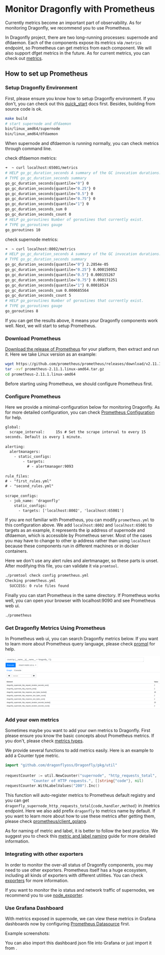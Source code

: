# Monitor Dragonfly with Prometheus

Currently metrics become an important part of observability. As for monitoring Dragonfly, we recommend you to use Prometheus.

In Dragonfly project, there are two long-running processes: supernode and dfdaemon. Each of the components expose its metrics via `/metrics` endpoint, so Prometheus can get metrics from each component. We will also support dfget metrics in the future. As for current metrics, you can check out [metrics](metrics.md).

## How to set up Prometheus

### Setup Dragonfly Environment

First, please ensure you know how to setup Dragonfly environment. If you don't, you can check out this  [quick_start](https://github.com/dragonflyoss/Dragonfly/blob/master/docs/quick_start/README.md) docs first. Besides, building from source code is ok.

``` bash
make build
# start supernode and dfdaemon
bin/linux_amd64/supernode
bin/linux_amd64/dfdaemon
```

When supernode and dfdaemon is running normally, you can check metrics through command line.

check dfdaemon metrics:

``` bash
➜  ~ curl localhost:65001/metrics
# HELP go_gc_duration_seconds A summary of the GC invocation durations.
# TYPE go_gc_duration_seconds summary
go_gc_duration_seconds{quantile="0"} 0
go_gc_duration_seconds{quantile="0.25"} 0
go_gc_duration_seconds{quantile="0.5"} 0
go_gc_duration_seconds{quantile="0.75"} 0
go_gc_duration_seconds{quantile="1"} 0
go_gc_duration_seconds_sum 0
go_gc_duration_seconds_count 0
# HELP go_goroutines Number of goroutines that currently exist.
# TYPE go_goroutines gauge
go_goroutines 10
```

check supernode metrics:

``` bash
➜  ~ curl localhost:8002/metrics
# HELP go_gc_duration_seconds A summary of the GC invocation durations.
# TYPE go_gc_duration_seconds summary
go_gc_duration_seconds{quantile="0"} 2.2854e-05
go_gc_duration_seconds{quantile="0.25"} 0.000150952
go_gc_duration_seconds{quantile="0.5"} 0.000155267
go_gc_duration_seconds{quantile="0.75"} 0.000171251
go_gc_duration_seconds{quantile="1"} 0.00018524
go_gc_duration_seconds_sum 0.000685564
go_gc_duration_seconds_count 5
# HELP go_goroutines Number of goroutines that currently exist.
# TYPE go_goroutines gauge
go_goroutines 8
```

If you can get the results above, it means your Dragonfly components work well. Next, we will start to setup Prometheus.

### Download Prometheus

[Download the release of Prometheus](https://prometheus.io/download/) for your platform, then extract and run it. Here we take Linux version as an example:

``` bash
wget https://github.com/prometheus/prometheus/releases/download/v2.11.1/prometheus-2.11.1.linux-amd64.tar.gz
tar -xvf prometheus-2.11.1.linux-amd64.tar.gz
cd prometheus-2.11.1.linux-amd64
```

Before starting using Prometheus, we should configure Prometheus first.

### Configure Prometheus

Here we provide a minimal-configuration below for monitoring Dragonfly. As for more detailed configuration, you can check [Prometheus Configuration](https://prometheus.io/docs/prometheus/latest/configuration/configuration/) for help.

```
global:
  scrape_interval:     15s # Set the scrape interval to every 15 seconds. Default is every 1 minute.

alerting:
  alertmanagers:
    - static_configs:
        - targets:
          # - alertmanager:9093

rule_files:
# - "first_rules.yml"
# - "second_rules.yml"

scrape_configs:
  - job_name: 'dragonfly'
    static_configs:
      - targets: ['localhost:8002', 'localhost:65001']
```

If you are not familiar with Prometheus, you can modify `prometheus.yml` to this configuration above. We add `localhost:8002` and `localhost:65001` to targets as an example, it represents the ip address of supernode and dfdaemon, which is accessible by Prometheus server. Most of the cases you may have to change to other ip address rather than using `localhost` because these components run in different machines or in docker containers.

Here we don't use any alert rules and alertmanager, so these parts is unset. After modifying this file, you can validate it via `promtool`.

``` bash
./promtool check config prometheus.yml
Checking prometheus.yml
  SUCCESS: 0 rule files found
```

Finally you can start Prometheus in the same directory. If Prometheus works well, you can open your browser with localhost:9090 and see Prometheus web ui.

``` bash
./prometheus
```

### Get Dragonfly Metrics Using Prometheus

In Prometheus web ui, you can search Dragonfly metrics below. If you want to learn more about Prometheus query language, please check [promql](https://prometheus.io/docs/prometheus/latest/querying/basics/) for help.

![dragonfly_metrics.png](../images/dragonfly_metrics.png)

### Add your own metrics

Sometimes maybe you want to add your own metrics to Dragonfly. First please ensure you know the basic concepts about Prometheus metrics. If you don't, please check [metrics types](https://prometheus.io/docs/concepts/metric_types/).

We provide several functions to add metrics easily. Here is an example to add a Counter type metric.

``` go
import "github.com/dragonflyoss/Dragonfly/pkg/util"

requestCounter := util.NewCounter("supernode", "http_requests_total",
			"Counter of HTTP requests.", []string{"code"}, nil)
requestCounter.WithLabelValues("200").Inc()
```

This function will auto-register metrics to Prometheus default registry and you can get `dragonfly_supernode_http_requests_total{code,handler,method}` in /metrics endpoint. Here we also add prefix `dragonfly` to metrics name by default. If you want to learn more about how to use these metrics after getting them, please check [prometheus/client_golang](https://github.com/prometheus/client_golang).

As for naming of metric and label, it is better to follow the best practice. We suggest you to check this [metric and label naming](https://prometheus.io/docs/practices/naming/) guide for more detailed information.

### Integrating with other exporters

In order to monitor the over-all status of Dragonfly components, you may need to use other exporters. Prometheus itself has a huge ecosystem, including all kinds of exporters with different utilities. You can check [exporters](https://prometheus.io/docs/instrumenting/exporters/) for more information.

If you want to monitor the io status and network traffic of supernodes, we recommend you to use [node_exporter](https://github.com/prometheus/node_exporter).

### Use Grafana Dashboard

With metrics exposed in supernode, we can view these metrics in Grafana dashboards now by configuring [Prometheus Datasource](https://grafana.com/docs/features/datasources/prometheus/) first.

Example screenshots:


You can also import this dashboard json file into Grafana or just import it from .
